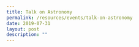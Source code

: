 ```yaml
---
title: Talk on Astronomy
permalink: /resources/events/talk-on-astronomy
date: 2019-07-31
layout: post
description: ""
---
```

